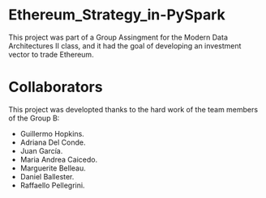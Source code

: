 # Ethereum_Strategy_in-PySpark
This project was part of a Group Assingment for the Modern Data Architectures II class, and it had the goal of developing an investment vector to trade Ethereum.

# Collaborators

This project was developted thanks to the hard work of the team members of the Group B:
- Guillermo Hopkins.
- Adriana Del Conde.
- Juan García.
- Maria Andrea Caicedo.
- Marguerite Belleau.
- Daniel Ballester.
- Raffaello Pellegrini.
